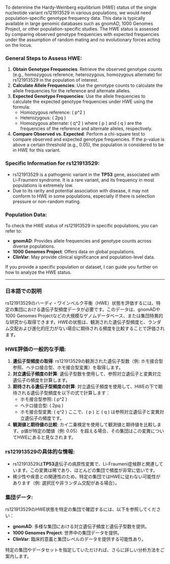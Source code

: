 To determine the Hardy-Weinberg equilibrium (HWE) status of the single nucleotide variant rs121913529 in various populations, we would need population-specific genotype frequency data. This data is typically available in large genomic databases such as gnomAD, 1000 Genomes Project, or other population-specific studies. The HWE status is assessed by comparing observed genotype frequencies with expected frequencies under the assumption of random mating and no evolutionary forces acting on the locus.

### General Steps to Assess HWE:
1. **Obtain Genotype Frequencies**: Retrieve the observed genotype counts (e.g., homozygous reference, heterozygous, homozygous alternate) for rs121913529 in the population of interest.
2. **Calculate Allele Frequencies**: Use the genotype counts to calculate the allele frequencies for the reference and alternate alleles.
3. **Expected Genotype Frequencies**: Use the allele frequencies to calculate the expected genotype frequencies under HWE using the formula:
   - Homozygous reference: \( p^2 \)
   - Heterozygous: \( 2pq \)
   - Homozygous alternate: \( q^2 \)
   where \( p \) and \( q \) are the frequencies of the reference and alternate alleles, respectively.
4. **Compare Observed vs. Expected**: Perform a chi-square test to compare observed and expected genotype frequencies. If the p-value is above a certain threshold (e.g., 0.05), the population is considered to be in HWE for this variant.

### Specific Information for rs121913529:
- rs121913529 is a pathogenic variant in the **TP53** gene, associated with Li-Fraumeni syndrome. It is a rare variant, and its frequency in most populations is extremely low.
- Due to its rarity and potential association with disease, it may not conform to HWE in some populations, especially if there is selection pressure or non-random mating.

### Population Data:
To check the HWE status of rs121913529 in specific populations, you can refer to:
- **gnomAD**: Provides allele frequencies and genotype counts across diverse populations.
- **1000 Genomes Project**: Offers data on global populations.
- **ClinVar**: May provide clinical significance and population-level data.

If you provide a specific population or dataset, I can guide you further on how to analyze the HWE status.

---

### 日本語での説明
rs121913529のハーディ・ワインベルク平衡（HWE）状態を評価するには、特定の集団における遺伝子型頻度データが必要です。このデータは、gnomADや1000 Genomes Projectなどの大規模なゲノムデータベース、または集団特異的な研究から取得できます。HWEの状態は、観測された遺伝子型頻度と、ランダム交配および進化的圧力がない場合に期待される頻度を比較することで評価されます。

### HWE評価の一般的な手順:
1. **遺伝子型頻度の取得**: rs121913529の観測された遺伝子型数（例: ホモ接合型参照、ヘテロ接合型、ホモ接合型変異）を取得します。
2. **対立遺伝子頻度の計算**: 遺伝子型数を使用して、参照対立遺伝子と変異対立遺伝子の頻度を計算します。
3. **期待される遺伝子型頻度の計算**: 対立遺伝子頻度を使用して、HWEの下で期待される遺伝子型頻度を以下の式で計算します：
   - ホモ接合型参照: \( p^2 \)
   - ヘテロ接合型: \( 2pq \)
   - ホモ接合型変異: \( q^2 \)
   ここで、\( p \) と \( q \) は参照対立遺伝子と変異対立遺伝子の頻度です。
4. **観測値と期待値の比較**: カイ二乗検定を使用して観測値と期待値を比較します。p値が特定の閾値（例: 0.05）を超える場合、その集団はこの変異についてHWEにあると見なされます。

### rs121913529の具体的な情報:
- rs121913529は**TP53**遺伝子の病原性変異で、Li-Fraumeni症候群と関連しています。この変異は稀であり、ほとんどの集団で頻度が非常に低いです。
- 稀少性や疾患との関連性のため、特定の集団ではHWEに従わない可能性があります（例: 選択圧や非ランダム交配がある場合）。

### 集団データ:
rs121913529のHWE状態を特定の集団で確認するには、以下を参照してください：
- **gnomAD**: 多様な集団における対立遺伝子頻度と遺伝子型数を提供。
- **1000 Genomes Project**: 世界中の集団データを提供。
- **ClinVar**: 臨床的意義と集団レベルのデータを提供する可能性あり。

特定の集団やデータセットを指定していただければ、さらに詳しい分析方法をご案内します。